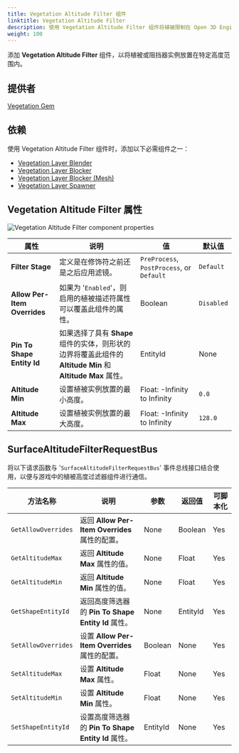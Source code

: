 ```yaml
---
title: Vegetation Altitude Filter 组件
linktitle: Vegetation Altitude Filter
description: 使用 Vegetation Altitude Filter 组件将植被限制在 Open 3D Engine （O3DE） 关卡中的高度范围内。
weight: 100
---
```


添加 **Vegetation Altitude Filter** 组件，以将植被或阻挡器实例放置在特定高度范围内。

## 提供者

[Vegetation Gem](/docs/user-guide/gems/reference/environment/vegetation/)

## 依赖

使用 Vegetation Altitude Filter 组件时，添加以下必需组件之一：
- [Vegetation Layer Blender](./../vegetation/vegetation-layer-blender)
- [Vegetation Layer Blocker](./../vegetation/vegetation-layer-blocker)
- [Vegetation Layer Blocker (Mesh)](./../vegetation/vegetation-layer-blocker-mesh)
- [Vegetation Layer Spawner](./../vegetation/layer-spawner)

## Vegetation Altitude Filter 属性

![Vegetation Altitude Filter component properties](/images/user-guide/components/reference/vegetation-filters/vegetation-altitude-filter-component.png)

| 属性 | 说明 | 值 | 默认值 |
|-|-|-|-|
| **Filter Stage** | 定义是在修饰符之前还是之后应用滤镜。 | `PreProcess`, `PostProcess`, or `Default` | `Default` |
| **Allow Per-Item Overrides** | 如果为 '`Enabled`'，则启用的植被描述符属性可以覆盖此组件的属性。 | Boolean | `Disabled` |
| **Pin To Shape Entity Id** | 如果选择了具有 **Shape** 组件的实体，则形状的边界将覆盖此组件的 **Altitude Min** 和 **Altitude Max** 属性。 | EntityId | None |
| **Altitude Min** | 设置植被实例放置的最小高度。 | Float: -Infinity to Infinity | `0.0` |
| **Altitude Max** | 设置植被实例放置的最大高度。 | Float: -Infinity to Infinity | `128.0` |

## SurfaceAltitudeFilterRequestBus

将以下请求函数与 '`SurfaceAltitudeFilterRequestBus`' 事件总线接口结合使用，以便与游戏中的植被高度过滤器组件进行通信。

| 方法名称 | 说明 | 参数 | 返回值 | 可脚本化 |
|-|-|-|-|-|
| `GetAllowOverrides` | 返回 **Allow Per-Item Overrides** 属性的配置。 | None | Boolean | Yes |
| `GetAltitudeMax` | 返回 **Altitude Max** 属性的值。 | None | Float | Yes |
| `GetAltitudeMin` | 返回 **Altitude Min** 属性的值。 | None | Float | Yes |
| `GetShapeEntityId` | 返回高度筛选器的 **Pin To Shape Entity Id** 属性。| None | EntityId | Yes |
| `SetAllowOverrides` | 设置 **Allow Per-Item Overrides** 属性的配置。 | Boolean | None | Yes |
| `SetAltitudeMax` | 设置 **Altitude Max** 属性。 | Float | None | Yes |
| `SetAltitudeMin` | 设置 **Altitude Min** 属性。 | Float | None | Yes |
| `SetShapeEntityId` | 设置高度筛选器的 **Pin To Shape Entity Id** 属性。  | EntityId | None | Yes |
